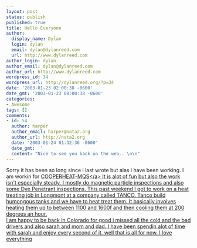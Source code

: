 ```yaml
---
layout: post
status: publish
published: true
title: Hello Everyone
author:
  display_name: Dylan
  login: dylan
  email: dylan@dylanreed.com
  url: http://www.dylanreed.com
author_login: dylan
author_email: dylan@dylanreed.com
author_url: http://www.dylanreed.com
wordpress_id: 34
wordpress_url: http://dylanreed.org/?p=34
date: '2003-01-23 02:00:38 -0600'
date_gmt: '2003-01-23 08:00:38 -0600'
categories:
- Awesome
tags: []
comments:
- id: 54
  author: harper
  author_email: harper@nata2.org
  author_url: http://nata2.org
  date: '2003-01-24 01:32:36 -0600'
  date_gmt: ''
  content: "Nice to see you back on the web.. \n\n"
---
```

<p>Sorry it has been so long since i last wrote but alas i have been working. I am workin for <a href="http:&#47;&#47;www.cooperheat-mqs.com">COOPERHEAT-MQS<&#47;a> It is alot of fun but also the work isn't especially steady. I mostly do magnetic particle inspections and also some Dye Penetrant inspections. This past weekend I got to work on a heat treating job in Longmont at a company called TANCO. Tanco build humongous tanks and we have to heat treat them. It basically involves heating them up to between 1100 and 1600f and then cooling them at 200 degrees an hour.<br />
I am happy to be back in Colorado for good i missed all the cold and the bad drivers and also sarah and mom and dad. I have been spendin alot of time with sarah and enjoy every second of it. well that is all for now. I love everything</p>
